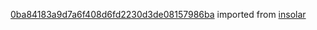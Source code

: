 [0ba84183a9d7a6f408d6fd2230d3de08157986ba](https://github.com/insolar/insolar/commit/0ba84183a9d7a6f408d6fd2230d3de08157986ba) imported from [insolar](https://github.com/insolar/insolar)
